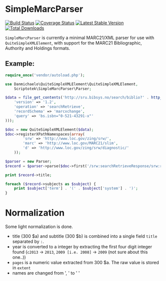 SimpleMarcParser
===============

[![Build Status](https://travis-ci.org/scriptotek/simplemarcparser.png?branch=master)](https://travis-ci.org/scriptotek/simplemarcparser)
[![Coverage Status](https://coveralls.io/repos/scriptotek/simplemarcparser/badge.png?branch=master)](https://coveralls.io/r/scriptotek/simplemarcparser?branch=master)
[![Latest Stable Version](https://poser.pugx.org/scriptotek/simplemarcparser/version.png)](https://packagist.org/packages/scriptotek/simplemarcparser)
[![Total Downloads](https://poser.pugx.org/scriptotek/simplemarcparser/downloads.png)](https://packagist.org/packages/scriptotek/simplemarcparser)


`SimpleMarcParser` is currently a minimal MARC21/XML parser for use with `QuiteSimpleXMLElement`,
with support for the MARC21 Bibliographic, Authority and Holdings formats.

## Example:

```php
require_once('vendor/autoload.php');

use Danmichaelo\QuiteSimpleXMLElement\QuiteSimpleXMLElement,
    Scriptotek\SimpleMarcParser\Parser;

$data = file_get_contents('http://sru.bibsys.no/search/biblio?' . http_build_query(array(
	'version' => '1.2',
	'operation' => 'searchRetrieve',
	'recordSchema' => 'marcxchange',
	'query' => 'bs.isbn="0-521-43291-x"'
)));

$doc = new QuiteSimpleXMLElement($data);
$doc->registerXPathNamespaces(array(
        'srw' => 'http://www.loc.gov/zing/srw/',
        'marc' => 'http://www.loc.gov/MARC21/slim',
        'd' => 'http://www.loc.gov/zing/srw/diagnostic/'
    ));

$parser = new Parser;
$record = $parser->parse($doc->first('/srw:searchRetrieveResponse/srw:records/srw:record/srw:recordData/marc:record'));

print $record->title;

foreach ($record->subjects as $subject) {
	print $subject['term'] . '(' . $subject['system'] . ')';
}
```

# Normalization

Some light normalization is done.

 - title (300 $a) and subtitle (300 $b) is combined into a single field `title` separated by ` : `.
 - year is converted to a integer by extracting the first four digit integer found (`c2013` → `2013`, `2009 [i.e. 2008]` → `2009` (not sure about this one..))
 - `pages` is a numeric value extracted from 300 $a. The raw value is stored in `extent`
 - names are changed from '<Lastname>, <Firstname>' to '<Firstname> <Lastname>'
